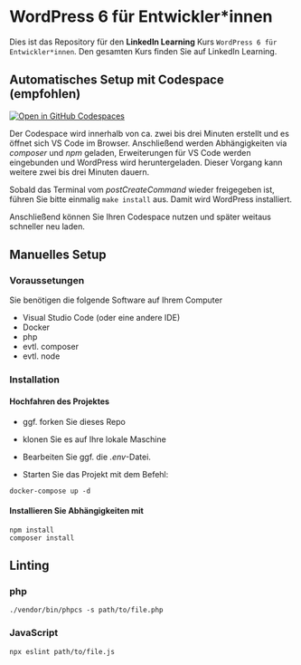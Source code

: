# WordPress 6 für Entwickler*innen

Dies ist das Repository für den **LinkedIn Learning** Kurs `WordPress 6 für Entwickler*innen`. Den gesamten Kurs finden Sie auf LinkedIn Learning.

## Automatisches Setup mit Codespace (empfohlen)
[![Open in GitHub Codespaces](https://github.com/codespaces/badge.svg)](https://github.com/codespaces/new?hide_repo_select=true&ref=main&repo=564877154&machine=largePremiumLinux&devcontainer_path=.devcontainer%2Fdevcontainer.json&location=WestEurope)

Der Codespace wird innerhalb von ca. zwei bis drei Minuten erstellt und es öffnet sich VS Code im Browser. Anschließend werden Abhängigkeiten via _composer_ und _npm_ geladen, Erweiterungen für VS Code werden eingebunden und WordPress wird heruntergeladen. Dieser Vorgang kann weitere zwei bis drei Minuten dauern.

Sobald das Terminal vom _postCreateCommand_ wieder freigegeben ist, führen Sie bitte einmalig 
```make install``` aus. Damit wird WordPress installiert.

Anschließend können Sie Ihren Codespace nutzen und später weitaus schneller neu laden.


## Manuelles Setup

### Voraussetungen
Sie benötigen die folgende Software auf Ihrem Computer
- Visual Studio Code (oder eine andere IDE)
- Docker
- php
- evtl. composer
- evtl. node
### Installation
#### Hochfahren des Projektes
- ggf. forken Sie dieses Repo
- klonen Sie es auf Ihre lokale Maschine

- Bearbeiten Sie ggf. die _.env_-Datei.
- Starten Sie das Projekt mit dem Befehl:
```
docker-compose up -d
```
#### Installieren Sie Abhängigkeiten mit
```
npm install
composer install
```

## Linting
### php
```
./vendor/bin/phpcs -s path/to/file.php
```

### JavaScript
```
npx eslint path/to/file.js
```
